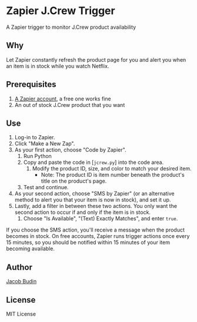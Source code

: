 # Zapier J.Crew Trigger

A Zapier trigger to monitor J.Crew product availability

## Why

Let Zapier constantly refresh the product page for you and alert you when an item is in stock while you watch Netflix.

## Prerequisites

1. [A Zapier account](https://zapier.com), a free one works fine
2. An out of stock J.Crew product that you want

## Use

1. Log-in to Zapier.
2. Click "Make a New Zap".
3. As your first action, choose "Code by Zapier".
	1. Run Python
	2. Copy and paste the code in [`jcrew.py`] into the code area.
		1. Modify the product ID, size, and color to match your desired item.
			- Note: The product ID is item number beneath the product's title on the product's page.
	3. Test and continue.
4. As your second action, choose "SMS by Zapier" (or an alternative method to alert you that your item is now in stock), and set it up.
5. Lastly, add a filter in between these two actions. You only want the second action to occur if and only if the item is in stock.
	1. Choose "Is Available", "(Text) Exactly Matches", and enter `true`.

If you choose the SMS action, you'll receive a message when the product becomes in stock. On free accounts, Zapier runs trigger actions once every 15 minutes, so you should be notified within 15 minutes of your item becoming available.

## Author
[Jacob Budin](http://www.jacobbudin.com)

## License
MIT License
